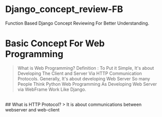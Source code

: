 # Django_concept_review-FB
Function Based Django Concept Reviewing For Better Understanding.<br/>
# Basic Concept For Web Programming
> What is Web Programming?
> Definition : To Put it Simple, It's about Developing The Client and Server Via HTTP Communication Protocols.
> Generally, It's about developing Web Server So many People Think Python Web Programming As Developing Web Server via WebFrame Work Like Django.
<br/>
## What is HTTP Protocol?
> It is about communications between webserver and web-client
